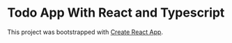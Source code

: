 # Todo App With React and Typescript

This project was bootstrapped with [Create React App](https://github.com/facebook/create-react-app).

